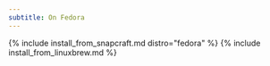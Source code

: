 ```yaml
---
subtitle: On Fedora
---
```


{% include install_from_snapcraft.md distro="fedora" %}
{% include install_from_linuxbrew.md %}
